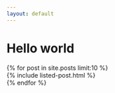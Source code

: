 ```yaml
---
layout: default
---
```

<h1>Hello world</h1>
<div class="posts">
  {% for post in site.posts limit:10 %}
  <div class="content">
  {% include listed-post.html %}
  </div>
  {% endfor %}
</div>